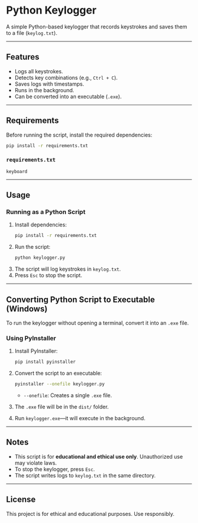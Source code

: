 # Python Keylogger

A simple Python-based keylogger that records keystrokes and saves them to a file (`keylog.txt`).

---

## Features

- Logs all keystrokes.
- Detects key combinations (e.g., `Ctrl + C`).
- Saves logs with timestamps.
- Runs in the background.
- Can be converted into an executable (`.exe`).

---

## Requirements

Before running the script, install the required dependencies:

```sh
pip install -r requirements.txt
```

### `requirements.txt`

```
keyboard
```

---

## Usage

### Running as a Python Script

1. Install dependencies:
   ```sh
   pip install -r requirements.txt
   ```
2. Run the script:
   ```sh
   python keylogger.py
   ```
3. The script will log keystrokes in `keylog.txt`.
4. Press `Esc` to stop the script.

---

## Converting Python Script to Executable (Windows)

To run the keylogger without opening a terminal, convert it into an `.exe` file.

### Using PyInstaller

1. Install PyInstaller:
   ```sh
   pip install pyinstaller
   ```
2. Convert the script to an executable:

   ```sh
   pyinstaller --onefile keylogger.py
   ```

   - `--onefile`: Creates a single `.exe` file.

3. The `.exe` file will be in the `dist/` folder.
4. Run `keylogger.exe`—it will execute in the background.

---

## Notes

- This script is for **educational and ethical use only**. Unauthorized use may violate laws.
- To stop the keylogger, press `Esc`.
- The script writes logs to `keylog.txt` in the same directory.

---

## License

This project is for ethical and educational purposes. Use responsibly.
